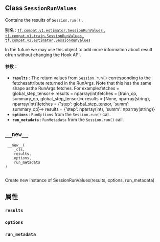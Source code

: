 

## Class  `SessionRunValues` 
Contains the results of  `Session.run()` .

**别名** : [ `tf.compat.v1.estimator.SessionRunValues` ](/api_docs/python/tf/estimator/SessionRunValues), [ `tf.compat.v1.train.SessionRunValues` ](/api_docs/python/tf/estimator/SessionRunValues), [ `tf.compat.v2.estimator.SessionRunValues` ](/api_docs/python/tf/estimator/SessionRunValues)

In the future we may use this object to add more information about result ofrun without changing the Hook API.

#### 参数：
- **`results`** : The return values from  `Session.run()`  corresponding to the fetchesattribute returned in the RunArgs. Note that this has the same shape asthe RunArgs fetches.  For example:fetches = global_step_tensor=> results = nparray(int)fetches = [train_op, summary_op, global_step_tensor]=> results = [None, nparray(string), nparray(int)]fetches = {'step': global_step_tensor, 'summ': summary_op}=> results = {'step': nparray(int), 'summ': nparray(string)}
- **`options`** :  `RunOptions`  from the  `Session.run()`  call.
- **`run_metadata`** :  `RunMetadata`  from the  `Session.run()`  call.


##  `__new__` 


```
 __new__(
    _cls,
    results,
    options,
    run_metadata
)
 
```

Create new instance of SessionRunValues(results, options, run_metadata)

## 属性


###  `results` 


###  `options` 


###  `run_metadata` 
